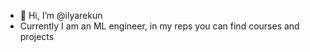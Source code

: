 - 👋 Hi, I’m @ilyarekun
- Currently I am an ML engineer, in my reps you can find courses and projects

<!---
ilyarekun/ilyarekun is a ✨ special ✨ repository because its `README.md` (this file) appears on your GitHub profile.
You can click the Preview link to take a look at your changes.
--->
